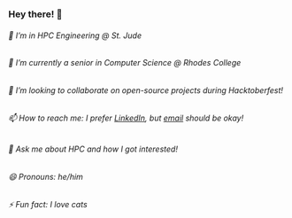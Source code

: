 ### Hey there! 👋

###### 🔭 I’m in HPC Engineering @ St. Jude
###### 🌱 I’m currently a senior in Computer Science @ Rhodes College
###### 👯 I’m looking to collaborate on open-source projects during _Hacktoberfest_!
###### 📫 How to reach me: I prefer [LinkedIn](https://www.linkedin.com/in/abualafia/ "Walid's LinkedIn!"), but [email](walid@lavabit.com) should be okay!
###### 💬 Ask me about HPC and how I got interested!
###### 😄 Pronouns: he/him
###### ⚡ Fun fact: I love cats



<!--
**walidabualafia/walidabualafia** is a ✨ _special_ ✨ repository because its `README.md` (this file) appears on your GitHub profile.

Here are some ideas to get you started:

- 🤔 I’m looking for help with ...
-->
